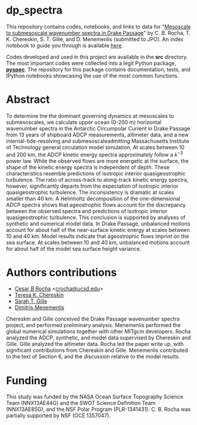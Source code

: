 # dp_spectra
This repository contains codes, notebooks, and links to data for "[Mesoscale to submesoscale wavenumber spectra in Drake Passage](http://crocha700.github.io/pdfs/dp_spectra_submitted_twocols.pdf)" by C. B. Rocha, T. K. Chereskin, S. T. Gille, and D. Menemenlis (submitted to JPO). An index notebook to guide you through is available [here](http://nbviewer.ipython.org/github/crocha700/dp_spectra/blob/master/index.ipynb). 

Codes developed and used in this project are available in the **src** directory. The most important codes were collected into a legit Python package, [**pyspec**](https://github.com/crocha700/pyspec). The repository for this package contains documentation, tests, and IPython notebooks showcasing the use of the most common functions.

# Abstract
To determine tne the dominant governing dynamics at mesoscales to submesoscales, we calculate upper ocean
(0-200 m) horizontal wavenumber spectra in the Antarctic Circumpolar Current in Drake Passage from 13
years of shipboard ADCP measurements, altimeter data, and a new internal-tide-resolving and submesoscaleadmitting
Massachusetts Institute of Technology general circulation model simulation. At scales between 10
and 200 km, the ADCP kinetic energy spectra approximately follow a $k^{-3}$ power law. While the observed
flows are more energetic at the surface, the shape of the kinetic energy spectra is independent of depth. These
characteristics resemble predictions of isotropic interior quasigeostrophic turbulence. The ratio of across-track
to along-track kinetic energy spectra, however, significantly departs from the expectation of isotropic interior
quasigeostrophic turbulence. The inconsistency is dramatic at scales smaller than 40 km. A Helmholtz decomposition
of the one-dimensional ADCP spectra shows that ageostrophic flows account for the discrepancy
between the observed spectra and predictions of isotropic interior quasigeostrophic turbulence. This conclusion
is supported by analyses of synthetic and numerical model data. In Drake Passage, unbalanced motions
account for about half of the near-surface kinetic energy at scales between 10 and 40 km. Model results indicate
that ageostrophic flows imprint on the sea surface. At scales between 10 and 40 km, unbalanced motions
account for about half of the model sea surface height variance.

# Authors contributions

* [Cesar B Rocha](crocha700.github.io) <<crocha@ucsd.edu>>
* [Teresa K. Chereskin](http://tryfan.ucsd.edu)
* [Sarah T. Gille](http://www-pord.ucsd.edu/~sgille/)
* [Dimitris Menemenlis](https://science.jpl.nasa.gov/people/Menemenlis/)

Chereskin and Gille conceived the Drake Passage wavenumber spectra project, and performed preliminary analysis. Menemenlis performed the global numerical simulations together with other MITgcm developers. Rocha analyzed the ADCP, synthetic, and model data supervised by Chereskin and Gille. Gille analyzed the altimeter data. Rocha led the paper write up, with significant contributions from Chereskin and Gille. Menemenlis contributed to the text of Section 6, and the discussion relative to the model results.

# Funding
This study was funded by the NASA Ocean Surface Topography Science Team (NNX13AE44G) and the SWOT Science Definition Team (NNX13AE85G), and the NSF Polar Program (PLR-1341431). C. B. Rocha was partially supported by NSF (OCE 1357047).

